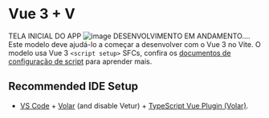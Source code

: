 # Vue 3 + V

TELA INICIAL DO APP
![image](https://user-images.githubusercontent.com/106501423/230826464-0d0f5475-75dc-4ff0-907e-38610fa01628.png)
DESENVOLVIMENTO EM ANDAMENTO....
Este modelo deve ajudá-lo a começar a desenvolver com o Vue 3 no Vite. O modelo usa Vue 3 `<script setup>` SFCs, confira os [documentos de configuração de script](https://v3.vuejs.org/api/sfc-script-setup.html#sfc-script-setup) para aprender mais.

## Recommended IDE Setup

- [VS Code](https://code.visualstudio.com/) + [Volar](https://marketplace.visualstudio.com/items?itemName=Vue.volar) (and disable Vetur) + [TypeScript Vue Plugin (Volar)](https://marketplace.visualstudio.com/items?itemName=Vue.vscode-typescript-vue-plugin).
